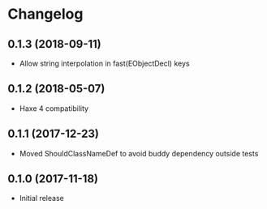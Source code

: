# Changelog

## 0.1.3 (2018-09-11)

* Allow string interpolation in fast(EObjectDecl) keys

## 0.1.2 (2018-05-07)

* Haxe 4 compatibility

## 0.1.1 (2017-12-23)

* Moved ShouldClassNameDef to avoid buddy dependency outside tests

## 0.1.0 (2017-11-18)

* Initial release
